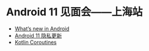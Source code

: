 # Android 11 见面会——上海站

- [What’s new in Android](/20200704-android11-meetup/new_in_android/Readme.md)
- [Android 11 隐私更新](/20200704-android11-meetup/privacy/Readme.md)
- [Kotlin Coroutines](/20200704-android11-meetup/Kotlin/Readme.md)
